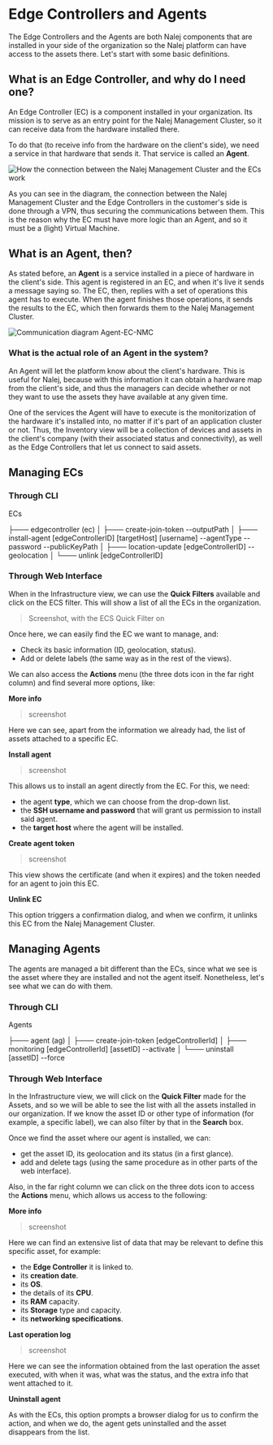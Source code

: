 # Edge Controllers and Agents

The Edge Controllers and the Agents are both Nalej components that are installed in your side of the organization so the Nalej platform can have access to the assets there. Let's start with some basic definitions.

## What is an Edge Controller, and why do I need one?

An Edge Controller (EC) is a component installed in your organization. Its mission is to serve as an entry point for the Nalej Management Cluster, so it can receive data from the hardware installed there.

To do that (to receive info from the hardware on the client's side), we need a service in that hardware that sends it. That service is called an **Agent**.

![How the connection between the Nalej Management Cluster and the ECs work](/Users/svillanueva/nalej_docs/docs/.gitbook/assets/infrastructure_inventory_EC_Agents.png)

As you can see in the diagram, the connection between the Nalej Management Cluster and the Edge Controllers in the customer's side is done through a VPN, thus securing the communications between them. This is the reason why the EC must have more logic than an Agent, and so it must be a (light) Virtual Machine. 

## What is an Agent, then?

As stated before, an **Agent** is a service installed in a piece of hardware in the client's side. This agent is registered in an EC, and when it's live it sends a message saying so. The EC, then, replies with a set of operations this agent has to execute. When the agent finishes those operations, it sends the results to the EC, which then forwards them to the Nalej Management Cluster.

![Communication diagram Agent-EC-NMC](/Users/svillanueva/nalej_docs/docs/.gitbook/assets/infrastructure_inventory_Agent_communication.png)

### What is the actual role of an Agent in the system?

An Agent will let the platform know about the client's hardware. This is useful for Nalej, because with this information it can obtain a hardware map from the client's side, and thus the managers can decide whether or not they want to use the assets they have available at any given time.

One of the services the Agent will have to execute is the monitorization of the hardware it's installed into, no matter if it's part of an application cluster or not. Thus, the Inventory view will be a collection of devices and assets in the client's company (with their associated status and connectivity), as well as the Edge Controllers that let us connect to said assets.

## Managing ECs

### Through CLI

ECs

├─── edgecontroller (ec)
│    ├─── create-join-token --outputPath 
│    ├─── install-agent [edgeControllerID] [targetHost] [username] --agentType --password --publicKeyPath 
│    ├─── location-update [edgeControllerID] --geolocation 
│    └─── unlink [edgeControllerID]

### Through Web Interface

When in the Infrastructure view, we can use the **Quick Filters** available and click on the ECS filter. This will show a list of all the ECs in the organization. 

> Screenshot, with the ECS Quick Filter on

Once here, we can easily find the EC we want to manage, and:

- Check its basic information (ID, geolocation, status).
- Add or delete labels (the same way as in the rest of the views).

We can also access the **Actions** menu (the three dots icon in the far right column) and find several more options, like:

**More info**

> screenshot

Here we can see, apart from the information we already had, the list of assets attached to a specific EC.

**Install agent**

> screenshot

This allows us to install an agent directly from the EC. For this, we need:

- the agent **type**, which we can choose from the drop-down list.
- the **SSH username and password** that will grant us permission to install said agent.
- the **target host** where the agent will be installed.

**Create agent token**

> screenshot

This view shows the certificate (and when it expires) and the token needed for an agent to join this EC.

**Unlink EC**

This option triggers a confirmation dialog, and when we confirm, it unlinks this EC from the Nalej Management Cluster.

## Managing Agents

The agents are managed a bit different than the ECs, since what we see is the asset where they are installed and not the agent itself. Nonetheless, let's see what we can do with them.

### Through CLI

Agents

├─── agent (ag)
│    ├─── create-join-token [edgeControllerId]
│    ├─── monitoring [edgeControllerId] [assetID] --activate 
│    └─── uninstall [assetID] --force 



### Through Web Interface

In the Infrastructure view, we will click on the **Quick Filter** made for the Assets, and so we will be able to see the list with all the assets installed in our organization. If we know the asset ID or other type of information (for example, a specific label), we can also filter by that in the **Search** box.

Once we find the asset where our agent is installed, we can:

-  get the asset ID, its geolocation and its status (in a first glance).
- add and delete tags (using the same procedure as in other parts of the web interface).

Also, in the far right column we can click on the three dots icon to access the **Actions** menu, which allows us access to the following:

**More info**

> screenshot

Here we can find an extensive list of data that may be relevant to define this specific asset, for example:

- the **Edge Controller** it is linked to.
- its **creation date**.
- its **OS**.
- the details of its **CPU**.
- its **RAM** capacity.
- its **Storage** type and capacity.
- its **networking specifications**.

**Last operation log**

> screenshot

Here we can see the information obtained from the last operation the asset executed, with when it was, what was the status, and the extra info that went attached to it.

**Uninstall agent**

As with the ECs, this option prompts a browser dialog for us to confirm the action, and when we do, the agent gets uninstalled and the asset disappears from the list.
